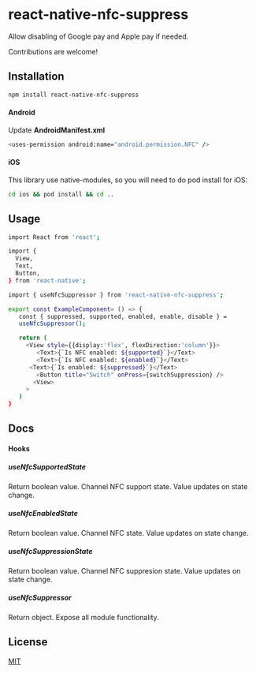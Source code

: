 # react-native-nfc-suppress

Allow disabling of Google pay and Apple pay if needed.

Contributions are welcome!

## Installation

```sh
npm install react-native-nfc-suppress
```

#### Android

Update **AndroidManifest.xml**

```sh
<uses-permission android:name="android.permission.NFC" />
```

#### iOS

This library use native-modules, so you will need to do pod install for iOS:

```sh
cd ios && pod install && cd ..
```

## Usage

```sh
import React from 'react';

import {
  View,
  Text,
  Button,
} from 'react-native';

import { useNfcSuppressor } from 'react-native-nfc-suppress';

export const ExampleComponent= () => {
   const { suppressed, supported, enabled, enable, disable } =
   useNfcSuppressor();

   return (
     <View style={{display:'flex', flexDirection:'column'}}>
	    <Text>{`Is NFC enabled: ${supported}`}</Text>
	    <Text>{`Is NFC enabled: ${enabled}`}</Text>
      <Text>{`Is enabled: ${suppressed}`}</Text>
	    <Button title="Switch" onPress={switchSuppression} />
	   <View>
	 >
   )
}
```

## Docs

#### Hooks

##### useNfcSupportedState
Return boolean value. Channel NFC support state.
Value updates on state change.

##### useNfcEnabledState
Return boolean value. Channel NFC state.
Value updates on state change.

##### useNfcSuppressionState
Return boolean value. Channel NFC suppresion state.
Value updates on state change.

##### useNfcSuppressor
Return object. Expose all module functionality.

## License

[MIT](https://choosealicense.com/licenses/mit/)
